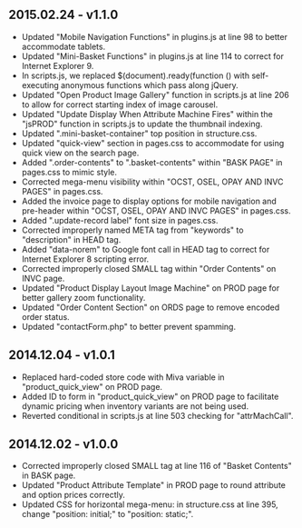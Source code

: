 2015.02.24 - v1.1.0
-------------------
*	Updated "Mobile Navigation Functions" in plugins.js at line 98 to better accommodate tablets.
*	Updated "Mini-Basket Functions" in plugins.js at line 114 to correct for Internet Explorer 9.
*	In scripts.js, we replaced $(document).ready(function () with self-executing anonymous functions which pass along jQuery.
*	Updated "Open Product Image Gallery" function in scripts.js at line 206 to allow for correct starting index of image carousel.
*	Updated "Update Display When Attribute Machine Fires" within the "jsPROD" function in scripts.js to update the thumbnail indexing.
*	Updated ".mini-basket-container" top position in structure.css.
*	Updated "quick-view" section in pages.css to accommodate for using quick view on the search page.
*	Added ".order-contents" to ".basket-contents" within "BASK PAGE" in pages.css to mimic style.
*	Corrected mega-menu visibility within "OCST, OSEL, OPAY AND INVC PAGES" in pages.css.
*	Added the invoice page to display options for mobile navigation and pre-header within "OCST, OSEL, OPAY AND INVC PAGES" in pages.css.
*	Added ".update-record label" font size in pages.css.
*	Corrected improperly named META tag from "keywords" to "description" in HEAD tag.
*	Added "data-norem" to Google font call in HEAD tag to correct for Internet Explorer 8 scripting error.
*	Corrected improperly closed SMALL tag within "Order Contents" on INVC page.
*	Updated "Product Display Layout Image Machine" on PROD page for better gallery zoom functionality.
*	Updated "Order Content Section" on ORDS page to remove encoded order status.
*	Updated "contactForm.php" to better prevent spamming.

2014.12.04 - v1.0.1
-------------------
*	Replaced hard-coded store code with Miva variable in "product_quick_view" on PROD page.
*	Added ID to form in "product_quick_view" on PROD page to facilitate dynamic pricing when inventory variants are not being used.
*	Reverted conditional in scripts.js at line 503 checking for "attrMachCall".

2014.12.02 - v1.0.0
-------------------
*	Corrected improperly closed SMALL tag at line 116 of "Basket Contents" in BASK page.
*	Updated "Product Attribute Template" in PROD page to round attribute and option prices correctly.
*	Updated CSS for horizontal mega-menu: in structure.css at line 395, change "position: initial;" to "position: static;".
